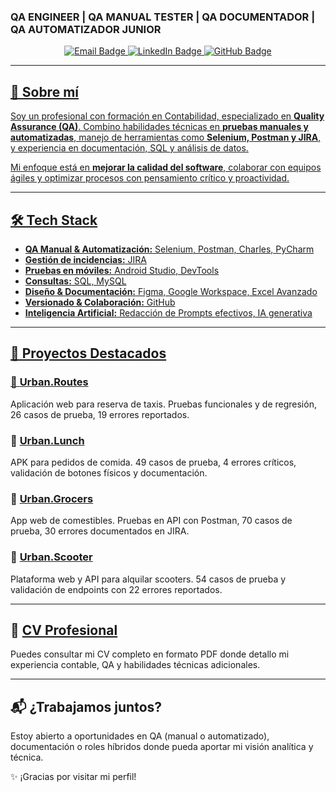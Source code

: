 ### QA ENGINEER | QA MANUAL TESTER | QA DOCUMENTADOR | QA AUTOMATIZADOR JUNIOR

<p align="center">
  <a href="mailto:alopezm41094@gmail.com" target="_blank">
    <img src="https://img.shields.io/badge/Email-alopezm41094@gmail.com-D14836?style=for-the-badge&logo=gmail&logoColor=white" alt="Email Badge"/>
  </a>
  <a href="https://linkedin.com/in/arturo-lopez-qa" target="_blank">
    <img src="https://img.shields.io/badge/LinkedIn-Arturo_López-0A66C2?style=for-the-badge&logo=linkedin&logoColor=white" alt="LinkedIn Badge"/>
  </a>
  <a href="https://github.com/ArturoLopMan" target="_blank">
    <img src="https://img.shields.io/badge/GitHub-ArturoLopMan-181717?style=for-the-badge&logo=github&logoColor=white" alt="GitHub Badge"/>
</p>

---

## 🚀 Sobre mí

Soy un profesional con formación en Contabilidad, especializado en **Quality Assurance (QA)**. Combino habilidades técnicas en **pruebas manuales y automatizadas**, manejo de herramientas como **Selenium, Postman y JIRA**, y experiencia en documentación, SQL y análisis de datos.

Mi enfoque está en **mejorar la calidad del software**, colaborar con equipos ágiles y optimizar procesos con pensamiento crítico y proactividad.

---

## 🛠️ Tech Stack

- **QA Manual & Automatización:** Selenium, Postman, Charles, PyCharm
- **Gestión de incidencias:** JIRA
- **Pruebas en móviles:** Android Studio, DevTools
- **Consultas:** SQL, MySQL
- **Diseño & Documentación:** Figma, Google Workspace, Excel Avanzado
- **Versionado & Colaboración:** GitHub
- **Inteligencia Artificial:** Redacción de Prompts efectivos, IA generativa

---

## 📂 Proyectos Destacados

### 🔹 [Urban.Routes](projects/urban-routes/)
Aplicación web para reserva de taxis. Pruebas funcionales y de regresión, 26 casos de prueba, 19 errores reportados.

### 🔹 [Urban.Lunch](projects/urban-lunch/)
APK para pedidos de comida. 49 casos de prueba, 4 errores críticos, validación de botones físicos y documentación.

### 🔹 [Urban.Grocers](projects/urban-grocers/)
App web de comestibles. Pruebas en API con Postman, 70 casos de prueba, 30 errores documentados en JIRA.

### 🔹 [Urban.Scooter](projects/urban-scooter/)
Plataforma web y API para alquilar scooters. 54 casos de prueba y validación de endpoints con 22 errores reportados.

---

## 📄 [CV Profesional](docs/cv.pdf)

Puedes consultar mi CV completo en formato PDF donde detallo mi experiencia contable, QA y habilidades técnicas adicionales.

---

## 📬 ¿Trabajamos juntos?

Estoy abierto a oportunidades en QA (manual o automatizado), documentación o roles híbridos donde pueda aportar mi visión analítica y técnica.

✨ ¡Gracias por visitar mi perfil!
